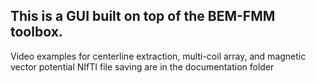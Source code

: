 ## This is a GUI built on top of the BEM-FMM toolbox.
Video examples for centerline extraction, multi-coil array, and magnetic vector potential NIfTI file saving are in the documentation folder

